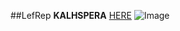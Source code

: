 ##LefRep **KALHSPERA**
[HERE](https://github.com/Lefto13/LefRep/edit/main/README.md)
![Image](https://upload.wikimedia.org/wikipedia/commons/thumb/1/1b/R_logo.svg/1200px-R_logo.svg.png)
